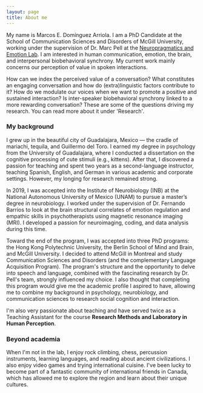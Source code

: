 ```yaml
---
layout: page
title: About me
---
```


My name is Marcos E. Domínguez Arriola. I am a PhD Candidate at the School of Communication Sciences and Disorders of McGill University, working under the supervision of Dr. Marc Pell at the [Neuropragmatics and Emotion Lab](https://www.mcgill.ca/pell_lab/). I am interested in human communication, emotion, the brain, and interpersonal biobehavioral synchrony. My current work mainly concerns our perception of value in spoken interactions. 

How can we index the perceived value of a conversation? What constitutes an engaging conversation and how do (extra)linguistic factors contribute to it? How do we modulate our voices when we want to promote a positive and sustained interaction? Is inter-speaker biobehavioral synchrony linked to a more rewarding conversation? These are some of the questions driving my research. You can read more about it under 'Research'.

### My background
I grew up in the beautiful city of Guadalajara, Mexico — the cradle of mariachi, tequila, and Guillermo del Toro. I earned my degree in psychology from the University of Guadalajara, where I conducted a dissertation on the cognitive processing of cute stimuli (e.g., kittens). After that, I discovered a passion for teaching and spent two years as a second-language instructor, teaching Spanish, English, and German in various academic and corporate settings. However, my longing for research remained strong. 

In 2019, I was accepted into the Institute of Neurobiology (INB) at the National Autonomous University of Mexico (UNAM) to pursue a master’s degree in neurobiology. I worked under the supervision of Dr. Fernando Barrios to look at the brain structural correlates of emotion regulation and empathic skills in psychotherapists using magnetic resonance imaging (MRI). I developed a passion for neuroimaging, coding, and data analysis during this time. 

Toward the end of the program, I was accepted into three PhD programs: the Hong Kong Polytechnic University, the Berlin School of Mind and Brain, and McGill University. I decided to attend McGill in Montreal and study Communication Sciences and Disorders (and the complementary Language Acquisition Program). The program's structure and the opportunity to delve into speech and language, combined with the fascinating research by Dr. Pell's team, strongly influenced my choice. I also thought that completing this program would give me the academic profile I aspired to have, allowing me to combine my background in psychology, neurobiology, and communication sciences to research social cognition and interaction.

I'm also very passionate about teaching and have served twice as a Teaching Assistant for the course **Research Methods and Laboratory in Human Perception**.

### Beyond academia
When I'm not in the lab, I enjoy rock climbing, chess, percussion instruments, learning languages, and reading about ancient civilizations. I also enjoy video games and trying international cuisine. I've been lucky to become part of a fantastic community of international friends in Canada, which has allowed me to explore the region and learn about their unique cultures.


